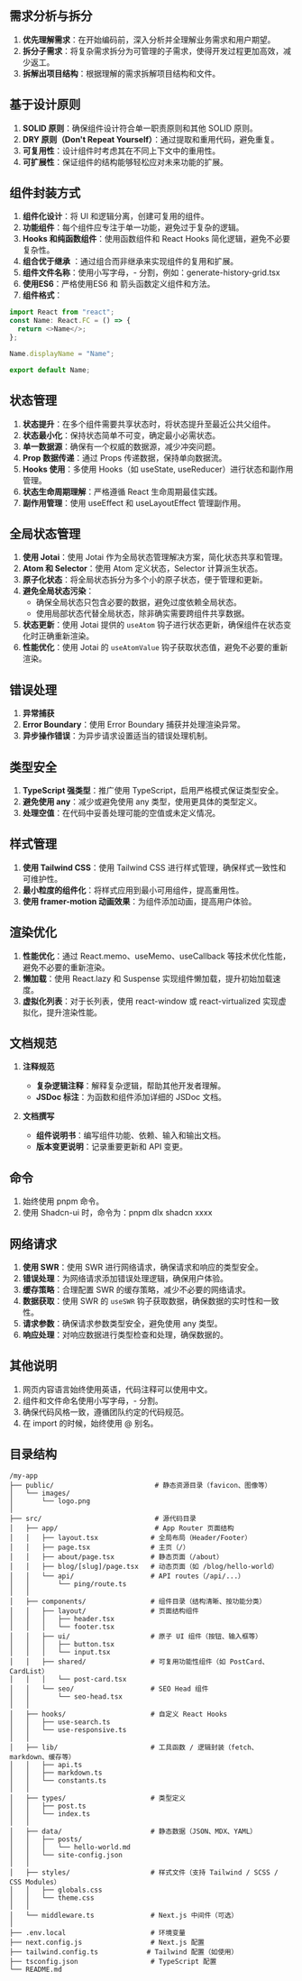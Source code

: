 ## 需求分析与拆分

1. **优先理解需求**：在开始编码前，深入分析并全理解业务需求和用户期望。
2. **拆分子需求**：将复杂需求拆分为可管理的子需求，使得开发过程更加高效，减少返工。
3. **拆解出项目结构**：根据理解的需求拆解项目结构和文件。

## 基于设计原则
1. **SOLID 原则**：确保组件设计符合单一职责原则和其他 SOLID 原则。
2. **DRY 原则（Don't Repeat Yourself）**：通过提取和重用代码，避免重复。
3. **可复用性**：设计组件时考虑其在不同上下文中的重用性。
4. **可扩展性**：保证组件的结构能够轻松应对未来功能的扩展。

## 组件封装方式
1. **组件化设计**：将 UI 和逻辑分离，创建可复用的组件。
2. **功能组件**：每个组件应专注于单一功能，避免过于复杂的逻辑。
3. **Hooks 和纯函数组件**：使用函数组件和 React Hooks 简化逻辑，避免不必要复杂性。
4. **组合优于继承** ：通过组合而非继承来实现组件的复用和扩展。
5. **组件文件名称**：使用小写字母，- 分割，例如：generate-history-grid.tsx
6. **使用ES6**：严格使用ES6 和 箭头函数定义组件和方法。
7. **组件格式**：
```TypeScript
import React from "react";
const Name: React.FC = () => {
  return <>Name</>;
};

Name.displayName = "Name";

export default Name;
```

  
## 状态管理
1. **状态提升**：在多个组件需要共享状态时，将状态提升至最近公共父组件。
2. **状态最小化**：保持状态简单不可变，确定最小必需状态。
3. **单一数据源**：确保有一个权威的数据源，减少冲突问题。
4. **Prop 数据传递**：通过 Props 传递数据，保持单向数据流。
5. **Hooks 使用**：多使用 Hooks（如 useState, useReducer）进行状态和副作用管理。
6. **状态生命周期理解**：严格遵循 React 生命周期最佳实践。
7. **副作用管理**：使用 useEffect 和 useLayoutEffect 管理副作用。

## 全局状态管理
1. **使用 Jotai**：使用 Jotai 作为全局状态管理解决方案，简化状态共享和管理。
2. **Atom 和 Selector**：使用 Atom 定义状态，Selector 计算派生状态。
3. **原子化状态**：将全局状态拆分为多个小的原子状态，便于管理和更新。
4. **避免全局状态污染**：
	- 确保全局状态只包含必要的数据，避免过度依赖全局状态。
	- 使用局部状态代替全局状态，除非确实需要跨组件共享数据。
5. **状态更新**：使用 Jotai 提供的 `useAtom` 钩子进行状态更新，确保组件在状态变化时正确重新渲染。
6. **性能优化**：使用 Jotai 的 `useAtomValue` 钩子获取状态值，避免不必要的重新渲染。

  

## 错误处理
1. **异常捕获**
2. **Error Boundary**：使用 Error Boundary 捕获并处理渲染异常。
3. **异步操作错误**：为异步请求设置适当的错误处理机制。

  
## 类型安全
1. **TypeScript 强类型**：推广使用 TypeScript，启用严格模式保证类型安全。
2. **避免使用 any**：减少或避免使用 any 类型，使用更具体的类型定义。
3. **处理空值**：在代码中妥善处理可能的空值或未定义情况。

  

## 样式管理
1. **使用 Tailwind CSS**：使用 Tailwind CSS 进行样式管理，确保样式一致性和可维护性。
2. **最小粒度的组件化**：将样式应用到最小可用组件，提高重用性。
3. **使用 framer-motion 动画效果**：为组件添加动画，提高用户体验。

## 渲染优化
1. **性能优化**：通过 React.memo、useMemo、useCallback 等技术优化性能，避免不必要的重新渲染。
2. **懒加载**：使用 React.lazy 和 Suspense 实现组件懒加载，提升初始加载速度。
3. **虚拟化列表**：对于长列表，使用 react-window 或 react-virtualized 实现虚拟化，提升渲染性能。

## 文档规范
1. **注释规范**
	- **复杂逻辑注释**：解释复杂逻辑，帮助其他开发者理解。
	- **JSDoc 标注**：为函数和组件添加详细的 JSDoc 文档。
  
2. **文档撰写**
	- **组件说明书**：编写组件功能、依赖、输入和输出文档。
	- **版本变更说明**：记录重要更新和 API 变更。

  
## 命令
1. 始终使用 pnpm 命令。
2. 使用 Shadcn-ui 时，命令为：pnpm dlx shadcn
xxxx

## 网络请求
1. **使用 SWR**：使用 SWR 进行网络请求，确保请求和响应的类型安全。
2. **错误处理**：为网络请求添加错误处理逻辑，确保用户体验。
3. **缓存策略**：合理配置 SWR 的缓存策略，减少不必要的网络请求。
4. **数据获取**：使用 SWR 的 `useSWR` 钩子获取数据，确保数据的实时性和一致性。
5. **请求参数**：确保请求参数类型安全，避免使用 any 类型。
6. **响应处理**：对响应数据进行类型检查和处理，确保数据的。
  

## 其他说明
1. 网页内容语言始终使用英语，代码注释可以使用中文。
2. 组件和文件命名使用小写字母，- 分割。
3. 确保代码风格一致，遵循团队约定的代码规范。
4. 在 import 的时候，始终使用 @ 别名。

## 目录结构
```
/my-app
├── public/                         # 静态资源目录（favicon、图像等）
│   └── images/
│       └── logo.png
│
├── src/                            # 源代码目录
│   ├── app/                        # App Router 页面结构
│   │   ├── layout.tsx             # 全局布局（Header/Footer）
│   │   ├── page.tsx               # 主页（/）
│   │   ├── about/page.tsx         # 静态页面（/about）
│   │   ├── blog/[slug]/page.tsx   # 动态页面（如 /blog/hello-world）
│   │   └── api/                   # API routes（/api/...）
│   │       └── ping/route.ts
│   │
│   ├── components/                # 组件目录（结构清晰、按功能分类）
│   │   ├── layout/                # 页面结构组件
│   │   │   ├── header.tsx
│   │   │   └── footer.tsx
│   │   ├── ui/                    # 原子 UI 组件（按钮、输入框等）
│   │   │   ├── button.tsx
│   │   │   └── input.tsx
│   │   ├── shared/                # 可复用功能性组件（如 PostCard、CardList）
│   │   │   └── post-card.tsx
│   │   └── seo/                   # SEO Head 组件
│   │       └── seo-head.tsx
│   │
│   ├── hooks/                     # 自定义 React Hooks
│   │   ├── use-search.ts
│   │   └── use-responsive.ts
│   │
│   ├── lib/                       # 工具函数 / 逻辑封装（fetch、markdown、缓存等）
│   │   ├── api.ts
│   │   ├── markdown.ts
│   │   └── constants.ts
│   │
│   ├── types/                     # 类型定义
│   │   ├── post.ts
│   │   └── index.ts
│   │
│   ├── data/                      # 静态数据（JSON、MDX、YAML）
│   │   ├── posts/
│   │   │   └── hello-world.md
│   │   └── site-config.json
│   │
│   ├── styles/                    # 样式文件（支持 Tailwind / SCSS / CSS Modules）
│   │   ├── globals.css
│   │   └── theme.css
│   │
│   └── middleware.ts              # Next.js 中间件（可选）
│
├── .env.local                     # 环境变量
├── next.config.js                 # Next.js 配置
├── tailwind.config.ts            # Tailwind 配置（如使用）
├── tsconfig.json                  # TypeScript 配置
└── README.md
```